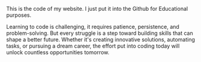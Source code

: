 This is the code of my website. I just put it into the Github for Educational purposes.

Learning to code is challenging, it requires patience, persistence, and problem-solving. But every struggle is a step toward building skills that can shape a better future. Whether it's creating innovative solutions, automating tasks, or pursuing a dream career, the effort put into coding today will unlock countless opportunities tomorrow.
